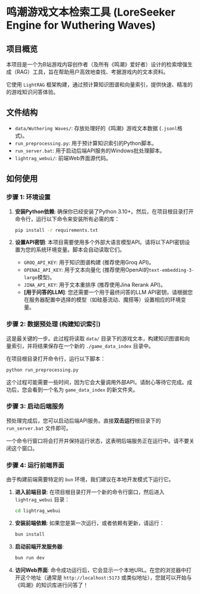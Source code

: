 # 鸣潮游戏文本检索工具 (LoreSeeker Engine for Wuthering Waves)

## 项目概览

本项目是一个为B站游戏内容创作者（及所有《鸣潮》爱好者）设计的检索增强生成（RAG）工具，旨在帮助用户高效地查找、考据游戏内的文本资料。

它使用 `LightRAG` 框架构建，通过预计算知识图谱和向量索引，提供快速、精准的的游戏知识问答体验。

## 文件结构

- `data/Wuthering Waves/`: 存放处理好的《鸣潮》游戏文本数据 (`.jsonl`格式)。
- `run_preprocessing.py`: 用于预计算知识索引的Python脚本。
- `run_server.bat`: 用于启动后端API服务的Windows批处理脚本。
- `lightrag_webui/`: 前端Web界面源代码。

## 如何使用

### 步骤 1: 环境设置

1.  **安装Python依赖**:
    确保你已经安装了Python 3.10+。然后，在项目根目录打开命令行，运行以下命令来安装所有必需的库：
    ```bash
    pip install -r requirements.txt
    ```

2.  **设置API密钥**:
    本项目需要使用多个外部大语言模型API。请将以下API密钥设置为您的系统环境变量。脚本会自动读取它们。

    - `GROQ_API_KEY`: 用于知识图谱构建 (推荐使用Groq API)。
    - `OPENAI_API_KEY`: 用于文本向量化 (推荐使用OpenAI的`text-embedding-3-large`模型)。
    - `JINA_API_KEY`: 用于文本重排序 (推荐使用Jina Rerank API)。
    - **[用于问答的LLM]**: 您还需要一个用于最终问答的LLM API密钥，请根据您在服务器配置中选择的模型（如硅基流动、魔搭等）设置相应的环境变量。

### 步骤 2: 数据预处理 (构建知识索引)

这是最关键的一步。此过程将读取 `data/` 目录下的游戏文本，构建知识图谱和向量索引，并将结果保存在一个新的 `./game_data_index` 目录中。

在项目根目录打开命令行，运行以下脚本：

```bash
python run_preprocessing.py
```

这个过程可能需要一些时间，因为它会大量调用外部API。请耐心等待它完成。成功后，您会看到一个名为 `game_data_index` 的新文件夹。

### 步骤 3: 启动后端服务

预处理完成后，您可以启动后端API服务。直接**双击运行**根目录下的 `run_server.bat` 文件即可。

一个命令行窗口将会打开并保持运行状态，这表明后端服务正在运行中。请不要关闭这个窗口。

### 步骤 4: 运行前端界面

由于构建前端需要特定的 `bun` 环境，我们建议在本地开发模式下运行它。

1.  **进入前端目录**:
    在项目根目录打开一个新的命令行窗口，然后进入 `lightrag_webui` 目录：
    ```bash
    cd lightrag_webui
    ```

2.  **安装前端依赖**:
    如果您是第一次运行，或者依赖有更新，请运行：
    ```bash
    bun install
    ```

3.  **启动前端开发服务器**:
    ```bash
    bun run dev
    ```

4.  **访问Web界面**:
    命令成功运行后，它会显示一个本地URL。在您的浏览器中打开这个地址（通常是 `http://localhost:5173` 或类似地址），您就可以开始与《鸣潮》的知识库进行问答了！
